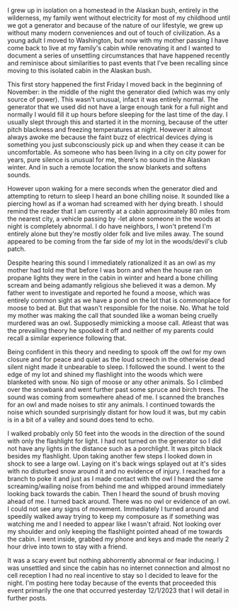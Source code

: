I grew up in isolation on a homestead in the Alaskan bush, entirely in the wilderness, my family went without electricity for most of my childhood until we got a generator and because of the nature of our lifestyle, we grew up without many modern conveniences and out of touch of civilization. As a young adult I moved to Washington, but now with my mother passing I have come back to live at my family's cabin while renovating it and I wanted to document a series of unsettling circumstances that have happened recently and reminisce about similarities to past events that I've been recalling since moving to this isolated cabin in the Alaskan bush.

  
This first story happened the first Friday I moved back in the beginning of November: in the middle of the night the generator died (which was my only source of power). This wasn't unusual, infact it was entirely normal. The generator that we used did not have a large enough tank for a full night and normally I would fill it up hours before sleeping for the last time of the day. I usually slept through this and started it in the morning, because of the utter pitch blackness and freezing temperatures at night. However it almost always awoke me because the faint buzz of electrical devices dying is something you just subconsciously pick up and when they cease it can be uncomfortable. As someone who has been living in a city on city power for years, pure silence is unusual for me, there's no sound in the Alaskan winter. And in such a remote location the snow blankets and softens sounds.

  
However upon waking for a mere seconds when the generator died and attempting to return to sleep I heard an bone chilling noise. It sounded like a piercing howl as if a woman had screamed with her dying breath. I should remind the reader that I am currently at a cabin approximately 80 miles from the nearest city, a vehicle passing by -let alone someone in the woods at night is completely abnormal. I do have neighbors, I won't pretend I'm entirely alone but they're mostly older folk and live miles away. The sound appeared to be coming from the far side of my lot in the woods/devil's club patch.

  
Despite hearing this sound I immediately rationalized it as an owl as my mother had told me that before I was born and when the house ran on propane lights they were in the cabin in winter and heard a bone chilling scream and being adamantly religious she believed it was a demon. My father went to investigate and reported he found a moose, which was entirely common sight as we have a pond on the lot that is commonplace for moose to bed at. But that wasn't responsible for the noise. No. What he told my mother was making the call that sounded like a woman being cruelly murdered was an owl. Supposedly mimicking a moose call. Atleast that was the prevailing theory he spooked it off and neither of my parents could recall a similar experience following that.

  
Being confident in this theory and needing to spook off the owl for my own closure and for peace and quiet as the loud screech in the otherwise dead silent night made it unbearable to sleep. I followed the sound. I went to the edge of my lot and shined my flashlight into the woods which were blanketed with snow. No sign of moose or any other animals. So I climbed over the snowbank and went further past some spruce and birch trees. The sound was coming from somewhere ahead of me. I scanned the branches for an owl and made noises to stir any animals. I continued towards the noise which sounded surprisingly distant for how loud it was, but my cabin is in a bit of a valley and sound does tend to echo.

  
I walked probably only 50 feet into the woods in the direction of the sound with only the flashlight for light. I had not turned on the generator so I did not have any lights in the distance such as a porchlight. It was pitch black besides my flashlight. Upon taking another few steps I looked down in shock to see a large owl. Laying on it's back wings splayed out at it's sides with no disturbed snow around it and no evidence of injury. I reached for a branch to poke it and just as I made contact with the owl I heard the same screaming/wailing noise from behind me and whipped around immediately looking back towards the cabin. Then I heard the sound of brush moving ahead of me. I turned back around. There was no owl or evidence of an owl. I could not see any signs of movement. Immediately I turned around and speedily walked away trying to keep my composure as if something was watching me and I needed to appear like I wasn't afraid. Not looking over my shoulder and only keeping the flashlight pointed ahead of me towards the cabin. I went inside, grabbed my phone and keys and made the nearly 2 hour drive into town to stay with a friend.

  
It was a scary event but nothing abhorrently abnormal or fear inducing. I was unsettled and since the cabin has no internet connection and almost no cell reception I had no real incentive to stay so I decided to leave for the night. I'm posting here today because of the events that proceeded this event primarily the one that occurred yesterday 12/1/2023 that I will detail in further posts.  
